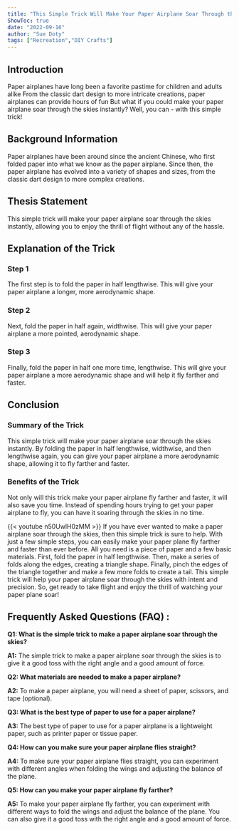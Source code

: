 ```yaml
---
title: "This Simple Trick Will Make Your Paper Airplane Soar Through the Skies Instantly!"
ShowToc: true 
date: "2022-09-16"
author: "Sue Doty" 
tags: ["Recreation","DIY Crafts"]
---
```

## Introduction

Paper airplanes have long been a favorite pastime for children and adults alike From the classic dart design to more intricate creations, paper airplanes can provide hours of fun But what if you could make your paper airplane soar through the skies instantly? Well, you can - with this simple trick! 

## Background Information

Paper airplanes have been around since the ancient Chinese, who first folded paper into what we know as the paper airplane. Since then, the paper airplane has evolved into a variety of shapes and sizes, from the classic dart design to more complex creations. 

## Thesis Statement

This simple trick will make your paper airplane soar through the skies instantly, allowing you to enjoy the thrill of flight without any of the hassle.

## Explanation of the Trick

### Step 1

The first step is to fold the paper in half lengthwise. This will give your paper airplane a longer, more aerodynamic shape.

### Step 2

Next, fold the paper in half again, widthwise. This will give your paper airplane a more pointed, aerodynamic shape.

### Step 3

Finally, fold the paper in half one more time, lengthwise. This will give your paper airplane a more aerodynamic shape and will help it fly farther and faster.

## Conclusion

### Summary of the Trick

This simple trick will make your paper airplane soar through the skies instantly. By folding the paper in half lengthwise, widthwise, and then lengthwise again, you can give your paper airplane a more aerodynamic shape, allowing it to fly farther and faster. 

### Benefits of the Trick

Not only will this trick make your paper airplane fly farther and faster, it will also save you time. Instead of spending hours trying to get your paper airplane to fly, you can have it soaring through the skies in no time.

{{< youtube n50UwlH0zMM >}} 
If you have ever wanted to make a paper airplane soar through the skies, then this simple trick is sure to help. With just a few simple steps, you can easily make your paper plane fly farther and faster than ever before. All you need is a piece of paper and a few basic materials. First, fold the paper in half lengthwise. Then, make a series of folds along the edges, creating a triangle shape. Finally, pinch the edges of the triangle together and make a few more folds to create a tail. This simple trick will help your paper airplane soar through the skies with intent and precision. So, get ready to take flight and enjoy the thrill of watching your paper plane soar!

## Frequently Asked Questions (FAQ) :
**Q1: What is the simple trick to make a paper airplane soar through the skies?**

**A1:** The simple trick to make a paper airplane soar through the skies is to give it a good toss with the right angle and a good amount of force.

**Q2: What materials are needed to make a paper airplane?**

**A2:** To make a paper airplane, you will need a sheet of paper, scissors, and tape (optional).

**Q3: What is the best type of paper to use for a paper airplane?**

**A3:** The best type of paper to use for a paper airplane is a lightweight paper, such as printer paper or tissue paper.

**Q4: How can you make sure your paper airplane flies straight?**

**A4:** To make sure your paper airplane flies straight, you can experiment with different angles when folding the wings and adjusting the balance of the plane.

**Q5: How can you make your paper airplane fly farther?**

**A5:** To make your paper airplane fly farther, you can experiment with different ways to fold the wings and adjust the balance of the plane. You can also give it a good toss with the right angle and a good amount of force.



